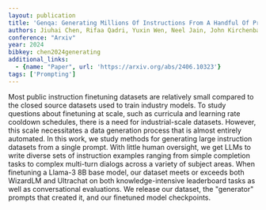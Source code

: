 ```yaml
---
layout: publication
title: 'Genqa: Generating Millions Of Instructions From A Handful Of Prompts'
authors: Jiuhai Chen, Rifaa Qadri, Yuxin Wen, Neel Jain, John Kirchenbauer, Tianyi Zhou, Tom Goldstein
conference: "Arxiv"
year: 2024
bibkey: chen2024generating
additional_links:
  - {name: "Paper", url: 'https://arxiv.org/abs/2406.10323'}
tags: ['Prompting']
---
```

Most public instruction finetuning datasets are relatively small compared to
the closed source datasets used to train industry models. To study questions
about finetuning at scale, such as curricula and learning rate cooldown
schedules, there is a need for industrial-scale datasets. However, this scale
necessitates a data generation process that is almost entirely automated. In
this work, we study methods for generating large instruction datasets from a
single prompt. With little human oversight, we get LLMs to write diverse sets
of instruction examples ranging from simple completion tasks to complex
multi-turn dialogs across a variety of subject areas. When finetuning a Llama-3
8B base model, our dataset meets or exceeds both WizardLM and Ultrachat on both
knowledge-intensive leaderboard tasks as well as conversational evaluations. We
release our dataset, the "generator" prompts that created it, and our finetuned
model checkpoints.

